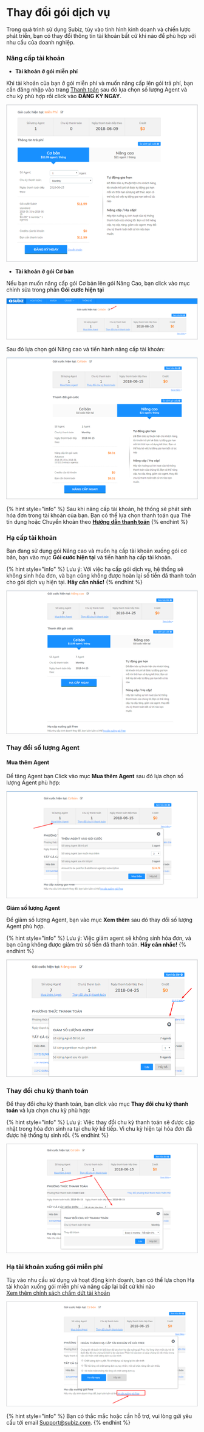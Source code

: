 # Thay đổi gói dịch vụ

Trong quá trình sử dụng Subiz, tùy vào tình hình kinh doanh và chiến lược phát triển, bạn có thay đổi thông tin tài khoản bất cứ khi nào để phù hợp với nhu cầu của doanh nghiệp.

### Nâng cấp tài khoản

* **Tài khoản ở gói miễn phí**

Khi tài khoản của bạn ở gói miễn phí và muốn nâng cấp lên gói trả phí, bạn cần đăng nhập vào trang [Thanh toán](https://app.subiz.com/payment-home) sau đó lựa chọn số lượng Agent và chu kỳ phù hợp rồi click vào **ĐĂNG KÝ NGAY**.

![N&#xE2;ng c&#x1EA5;p g&#xF3;i t&#xE0;i kho&#x1EA3;n](../.gitbook/assets/nang-cap-goi-tai-khoan.png)

* **Tài khoản ở gói Cơ bản**

Nếu bạn muốn nâng cấp gói Cơ bản lên gói Nâng Cao,  bạn click vào mục chỉnh sửa trong phần **Gói cước hiện tại**

![N&#xE2;ng c&#x1EA5;p g&#xF3;i c&#x1A1; b&#x1EA3;n](../.gitbook/assets/nang-cap-goi-co-ban.png)

Sau đó lựa chọn gói Nâng cao và tiến hành nâng cấp tài khoản:

![N&#xE2;ng c&#x1EA5;p l&#xEA;n g&#xF3;i n&#xE2;ng cao](../.gitbook/assets/nang-cap-len-goi-nang-cao.png)

{% hint style="info" %}
Sau khi nâng cấp tài khoản, hệ thống sẽ phát sinh hóa đơn trong tài khoản của bạn. Bạn có thể lựa chọn thanh toán qua Thẻ tín dụng hoặc Chuyển khoản theo [**Hướng dẫn thanh toán**](https://subiz.gitbook.io/subiz-document/untitled/thanh-toan/untitled)
{% endhint %}

### Hạ cấp tài khoản

Bạn đang sử dụng gói Nâng cao và muốn hạ cấp tài khoản xuống gói cơ bản, bạn vào mục **Gói cước hiện tại** và tiến hành hạ cấp tài khoản.

{% hint style="info" %}
 Lưu ý: Với việc hạ cấp gói dịch vụ, hệ thống sẽ không sinh hóa đơn, và bạn cũng không được hoàn lại số tiền đã thanh toán cho gói dịch vụ hiện tại. **Hãy cân nhắc!**
{% endhint %}

![H&#x1EA1; c&#x1EA5;p t&#xE0;i kho&#x1EA3;n](../.gitbook/assets/ha-tai-khoan%20%281%29.png)

### Thay đổi số lượng Agent

#### Mua thêm Agent

Để tăng Agent bạn Click vào mục **Mua thêm Agent** sau đó lựa chọn số lượng Agent phù hợp:

![Mua th&#xEA;m Agent](../.gitbook/assets/mua-them-agents%20%281%29.png)

**Giảm số lượng Agent**

Để giảm số lượng Agent, bạn vào mục **Xem thêm** sau đó thay đổi số lượng Agent phù hợp.

{% hint style="info" %}
 Lưu ý: Việc giảm agent sẽ không sinh hóa đơn, và bạn cũng không được giảm trừ số tiền đã thanh toán. **Hãy cân nhắc!**
{% endhint %}

![Gi&#x1EA3;m Agent](../.gitbook/assets/giam-agent.png)

### Thay đổi chu kỳ thanh toán

Để thay đổi chu kỳ thanh toán, bạn click vào mục **Thay đổi chu kỳ thanh toán** và lựa chọn chu kỳ phù hợp:

{% hint style="info" %}
 Lưu ý: Việc thay đổi chu kỳ thanh toán sẽ được cập nhật trong hóa đơn sinh ra tại chu kỳ kế tiếp. Vì chu kỳ hiện tại hóa đơn đã được hệ thống tự sinh rồi.
{% endhint %}

![Thay &#x111;&#x1ED5;i chu k&#x1EF3; thanh to&#xE1;n](../.gitbook/assets/thay-doi-chu-ky-thanh-toan.png)

### Hạ tài khoản xuống gói miễn phí

Tùy vào nhu cầu sử dụng và hoạt động kinh doanh, bạn có thể lựa chọn Hạ tài khoản xuống gói miễn phí và nâng cấp lại bất cứ khi nào  
[Xem thêm chính sách chấm dứt tài khoản](https://subiz.com/vi/terms-of-service.html)

![H&#x1EA1; t&#xE0;i kho&#x1EA3;n xu&#x1ED1;ng g&#xF3;i mi&#x1EC5;n ph&#xED;](../.gitbook/assets/ha-tai-khoan-xuong-goi-mien-phi%20%281%29.png)

{% hint style="info" %}
Bạn có thắc mắc hoặc cần hỗ trợ, vui lòng gửi yêu cầu tới email Support@subiz.com.
{% endhint %}

